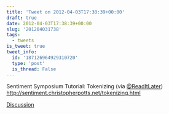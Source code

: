 ```yaml
---
title: 'Tweet on 2012-04-03T17:38:39+00:00'
draft: true
date: 2012-04-03T17:38:39+00:00
slug: '201204031738'
tags:
  - tweets
is_tweet: true
tweet_info:
  id: '187126964929310720'
  type: 'post'
  is_thread: False
---
```




Sentiment Symposium Tutorial: Tokenizing (via [@ReadItLater](https://x.com/ReadItLater)) <http://sentiment.christopherpotts.net/tokenizing.html>

[Discussion](https://x.com/sytelus/status/187126964929310720)
